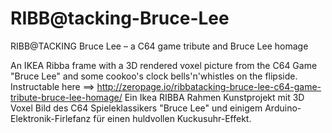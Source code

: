 # RIBB@tacking-Bruce-Lee

RIBB@TACKING Bruce Lee – a C64 game tribute and Bruce Lee homage

An IKEA Ribba frame with a 3D rendered voxel picture from the C64 Game "Bruce Lee" and some cookoo's clock bells'n'whistles on the flipside. Instructable here ==&gt; http://zeropage.io/ribbatacking-bruce-lee-c64-game-tribute-bruce-lee-homage/
Ein Ikea RIBBA Rahmen Kunstprojekt mit 3D Voxel Bild des C64 Spieleklassikers "Bruce Lee" und einigem Arduino-Elektronik-Firlefanz für einen huldvollen Kuckusuhr-Effekt.
